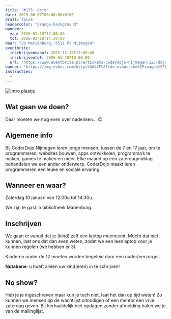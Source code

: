 ```yaml
---
title: "#125: dojo"
date: 2025-06-07T00:00:00+0100
draft: false
headercolor: "orange-background"
wanneer: 
  van: 2026-01-10T12:00:00
  tot: 2026-01-10T14:30:00
waar: "29 Mariënburg, 6511 PS Nijmegen"
eventbrite:
  inschrijvenvanaf: 2025-12-13T12:00:00
  inschrijventot: 2026-01-10T10:00:00
  url: "https://www.eventbrite.nl/e/tickets-coderdojo-nijmegen-125-dojo-1391271804419"
banner: "https://img.evbuc.com/https%3A%2F%2Fcdn.evbuc.com%2Fimages%2F612166599%2F187233351803%2F1%2Foriginal.20231003-180237?h=200&w=450&auto=format%2Ccompress&q=75&sharp=10&rect=0%2C199%2C480%2C240&s=169904997cd8c7134c59538d7beaa480"
instructies:
  - 
---
```


![intro plaatje](https://img.evbuc.com/https%3A%2F%2Fcdn.evbuc.com%2Fimages%2F612166599%2F187233351803%2F1%2Foriginal.20231003-180237?h=200&w=450&auto=format%2Ccompress&q=75&sharp=10&rect=0%2C199%2C480%2C240&s=169904997cd8c7134c59538d7beaa480)


## Wat gaan we doen?

Daar moeten we nog even over nadenken... 😉




<!--more-->


## Algemene info

Bij CoderDojo Nijmegen leren jonge mensen, tussen de 7 en 17 jaar, om te programmeren, websites bouwen, apps ontwikkelen, programma’s te maken, games te maken en meer. Elke maand op een zaterdagmiddag behandelen we een ander onderwerp. CoderDojo maakt leren programmeren een leuke en sociale ervaring.



## Wanneer en waar?

Zaterdag 10 januari van 12:00u tot 14:30u.

We zijn te gast in bibliotheek Mariënburg.



## Inschrijven

We gaan er vanuit dat je (kind) zelf een laptop meeneemt. Mocht dat niet kunnen, laat ons dat dan even weten, zodat we een leenlaptop voor je kunnen regelen (we hebben er 3).

Kinderen onder de 12 moeten worden begeleid door een ouder/verzorger.

**Notabene**: u hoeft alleen uw kind(eren) in te schrijven!



## No show?

Heb je je ingeschreven maar kun je toch niet, laat het dan op tijd weten! Zo kunnen we mensen op de wachtlijst uitnodigen of een mentor een vrije zaterdag geven. Bij herhaaldelijk niet opdagen zonder afmelding halen we je van de mailinglijst.
